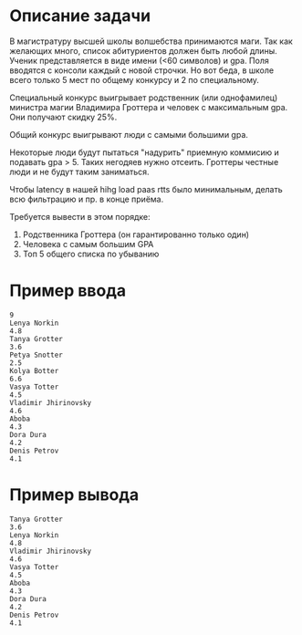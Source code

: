 # Описание задачи

В магистратуру высшей школы волшебства принимаются маги. Так как желающих много, список абитуриентов должен быть любой
длины. Ученик представляется в виде имени (<60 символов) и gpa. Поля вводятся с консоли каждый с новой строчки. Но вот
беда, в школе всего только 5 мест по общему конкурсу и 2 по специальному.

Специальный конкурс выигрывает родственник (или однофамилец) министра магии Владимира Гроттера и человек с максимальным
gpa. Они получают скидку 25%.

Общий конкурс выигрывают люди с самыми большими gpa.

Некоторые люди будут пытаться "надурить" приемную коммисию и подавать gpa > 5. Таких негодяев нужно отсеить. Гроттеры
честные люди и не будут таким заниматься.

Чтобы latency в нашей hihg load paas rtts было минимальным, делать всю фильтрацию и пр. в конце приёма.

Требуется вывести в этом порядке:

1. Родственника Гроттера (он гарантированно только один)
2. Человека с самым большим GPA
3. Топ 5 общего списка по убыванию

# Пример ввода

```input
9
Lenya Norkin
4.8
Tanya Grotter
3.6
Petya Snotter
2.5
Kolya Botter
6.6
Vasya Totter
4.5
Vladimir Jhirinovsky
4.6
Aboba
4.3
Dora Dura
4.2
Denis Petrov
4.1
```

# Пример вывода

```
Tanya Grotter
3.6
Lenya Norkin
4.8
Vladimir Jhirinovsky
4.6
Vasya Totter
4.5
Aboba
4.3
Dora Dura
4.2
Denis Petrov
4.1
```